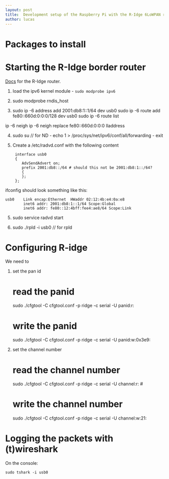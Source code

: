 ```yaml
---
layout: post
title:  Development setup of the Raspberry Pi with the R-Idge 6LoWPAN router
author: lucas
---
```


<!-- more -->

# Packages to install




# Starting the R-Idge border router

[Docs](http://rosand-tech.com/products/r-idge/doc.html) for the R-Idge router.

1. load the ipv6 kernel module
        - `sudo modprobe ipv6`

2. sudo modprobe rndis_host

3. sudo ip -6 address add 2001:db8:1::1/64 dev usb0
sudo ip -6 route add fe80::660d:0:0:0/128 dev usb0
sudo ip -6 route list

ip -6 neigh
ip -6 neigh replace fe80::660d:0:0:0 lladdress

4. sudo su // for ND
        - echo 1 > /proc/sys/net/ipv6/conf/all/forwarding
        - exit

4. Create a /etc/radvd.conf with the following content

        interface usb0
        {
           AdvSendAdvert on;
           prefix 2001:db8::/64 # should this not be 2001:db8:1::/64?
           {
           };
        };


ifconfig should look something like this:

    usb0    Link encap:Ethernet  HWaddr 02:12:4b:e4:0a:e8
            inet6 addr: 2001:db8:1::1/64 Scope:Global
            inet6 addr: fe80::12:4bff:fee4:ae8/64 Scope:Link

5.  sudo service radvd start


4. sudo ./rpld -i usb0 // for rpld


# Configuring R-idge

We need to

1. set the pan id
    
    # read the panid
    sudo ./cfgtool -C cfgtool.conf  -p ridge -c serial -U panid:r:

    # write the panid
    sudo ./cfgtool -C cfgtool.conf  -p ridge -c serial -U panid:w:0x3e9:
    

1. set the channel number

    # read the channel number
    sudo ./cfgtool -C cfgtool.conf  -p ridge -c serial -U channel:r: #

    # write the channel number
    sudo ./cfgtool -C cfgtool.conf  -p ridge -c serial -U channel:w:21:


# Logging the packets with (t)wireshark

On the console:

    sudo tshark -i usb0
